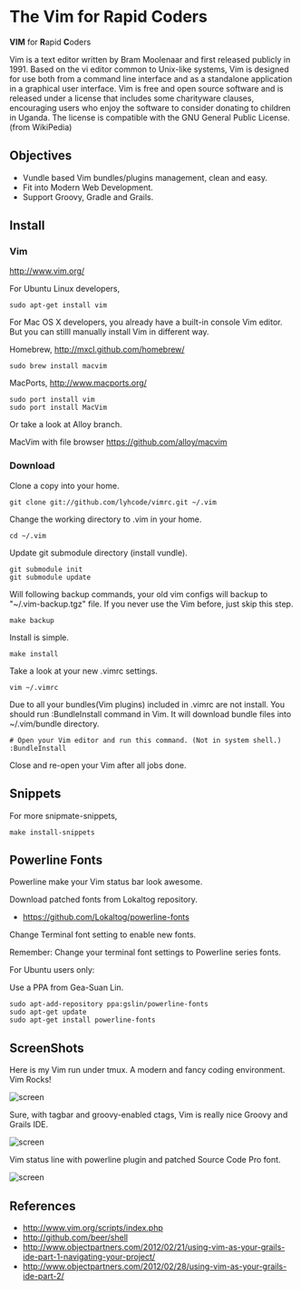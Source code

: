 # The Vim for Rapid Coders #

**VIM** for **R**apid **C**oders

Vim is a text editor written by Bram Moolenaar and first released publicly in 1991. Based on the vi editor common to Unix-like systems, Vim is designed for use both from a command line interface and as a standalone application in a graphical user interface. Vim is free and open source software and is released under a license that includes some charityware clauses, encouraging users who enjoy the software to consider donating to children in Uganda. The license is compatible with the GNU General Public License. (from WikiPedia)

## Objectives ##

- Vundle based Vim bundles/plugins management, clean and easy.
- Fit into Modern Web Development.
- Support Groovy, Gradle and Grails.

## Install ##

### Vim ###

http://www.vim.org/

For Ubuntu Linux developers,

    sudo apt-get install vim

For Mac OS X developers, you already have a built-in console Vim editor.
But you can stilll manually install Vim in different way.

Homebrew, http://mxcl.github.com/homebrew/

    sudo brew install macvim

MacPorts, http://www.macports.org/

    sudo port install vim
    sudo port install MacVim

Or take a look at Alloy branch.

MacVim with file browser https://github.com/alloy/macvim

### Download ###

Clone a copy into your home.

    git clone git://github.com/lyhcode/vimrc.git ~/.vim

Change the working directory to .vim in your home.

    cd ~/.vim

Update git submodule directory (install vundle).

    git submodule init
    git submodule update

Will following backup commands, your old vim configs will backup to "~/.vim-backup.tgz" file.
If you never use the Vim before, just skip this step.

    make backup

Install is simple.

    make install

Take a look at your new .vimrc settings.

    vim ~/.vimrc

Due to all your bundles(Vim plugins) included in .vimrc are not install.
You should run :BundleInstall command in Vim.
It will download bundle files into ~/.vim/bundle directory.

    # Open your Vim editor and run this command. (Not in system shell.)
    :BundleInstall

Close and re-open your Vim after all jobs done.

## Snippets ##

For more snipmate-snippets,

    make install-snippets

## Powerline Fonts ##

Powerline make your Vim status bar look awesome.

Download patched fonts from Lokaltog repository.

* https://github.com/Lokaltog/powerline-fonts

Change Terminal font setting to enable new fonts.

Remember: Change your terminal font settings to Powerline series fonts.

For Ubuntu users only:

Use a PPA from Gea-Suan Lin.

    sudo apt-add-repository ppa:gslin/powerline-fonts
    sudo apt-get update
    sudo apt-get install powerline-fonts

## ScreenShots ##

Here is my Vim run under tmux. A modern and fancy coding environment. Vim Rocks!

![screen](https://raw.github.com/lyhcode/vimrc/master/screenshot/screen1.png)

Sure, with tagbar and groovy-enabled ctags, Vim is really nice Groovy and Grails IDE.

![screen](https://raw.github.com/lyhcode/vimrc/master/screenshot/screen2.png)

Vim status line with powerline plugin and patched Source Code Pro font.

![screen](https://raw.github.com/lyhcode/vimrc/master/screenshot/screen3.png)

## References ##

- http://www.vim.org/scripts/index.php
- http://github.com/beer/shell
- http://www.objectpartners.com/2012/02/21/using-vim-as-your-grails-ide-part-1-navigating-your-project/
- http://www.objectpartners.com/2012/02/28/using-vim-as-your-grails-ide-part-2/
